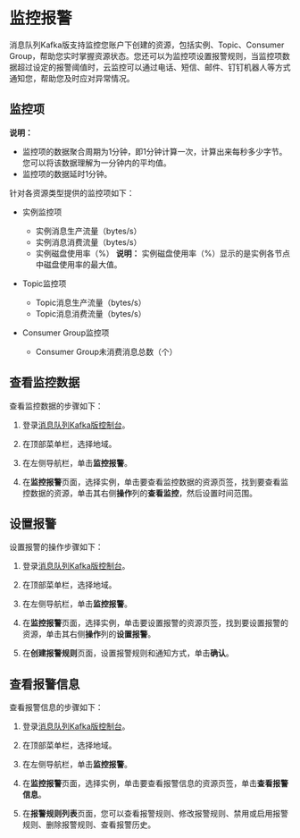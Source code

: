 # 监控报警

消息队列Kafka版支持监控您账户下创建的资源，包括实例、Topic、Consumer Group，帮助您实时掌握资源状态。您还可以为监控项设置报警规则，当监控项数据超过设定的报警阈值时，云监控可以通过电话、短信、邮件、钉钉机器人等方式通知您，帮助您及时应对异常情况。

## 监控项

**说明：**

-   监控项的数据聚合周期为1分钟，即1分钟计算一次，计算出来每秒多少字节。您可以将该数据理解为一分钟内的平均值。
-   监控项的数据延时1分钟。

针对各资源类型提供的监控项如下：

-   实例监控项

    -   实例消息生产流量（bytes/s）
    -   实例消息消费流量（bytes/s）
    -   实例磁盘使用率（%）
    **说明：** 实例磁盘使用率（%）显示的是实例各节点中磁盘使用率的最大值。

-   Topic监控项
    -   Topic消息生产流量（bytes/s）
    -   Topic消息消费流量（bytes/s）
-   Consumer Group监控项
    -   Consumer Group未消费消息总数（个）

## 查看监控数据

查看监控数据的步骤如下：

1.  登录[消息队列Kafka版控制台](https://kafka.console.aliyun.com)。

2.  在顶部菜单栏，选择地域。

3.  在左侧导航栏，单击**监控报警**。

4.  在**监控报警**页面，选择实例，单击要查看监控数据的资源页签，找到要查看监控数据的资源，单击其右侧**操作**列的**查看监控**，然后设置时间范围。


## 设置报警

设置报警的操作步骤如下：

1.  登录[消息队列Kafka版控制台](https://kafka.console.aliyun.com)。

2.  在顶部菜单栏，选择地域。

3.  在左侧导航栏，单击**监控报警**。

4.  在**监控报警**页面，选择实例，单击要设置报警的资源页签，找到要设置报警的资源，单击其右侧**操作**列的**设置报警**。

5.  在**创建报警规则**页面，设置报警规则和通知方式，单击**确认**。


## 查看报警信息

查看报警信息的步骤如下：

1.  登录[消息队列Kafka版控制台](https://kafka.console.aliyun.com)。

2.  在顶部菜单栏，选择地域。

3.  在左侧导航栏，单击**监控报警**。

4.  在**监控报警**页面，选择实例，单击要查看报警信息的资源页签，单击**查看报警信息**。

5.  在**报警规则列表**页面，您可以查看报警规则、修改报警规则、禁用或启用报警规则、删除报警规则、查看报警历史。


